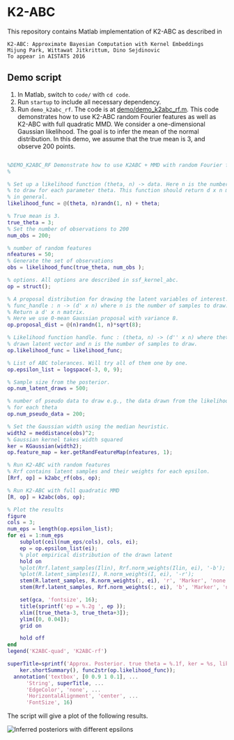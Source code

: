 # K2-ABC

This repository contains Matlab implementation of K2-ABC as described in

    K2-ABC: Approximate Bayesian Computation with Kernel Embeddings
    Mijung Park, Wittawat Jitkrittum, Dino Sejdinovic
    To appear in AISTATS 2016


## Demo script 

1. In Matlab, switch to `code/` with `cd code`.
2. Run `startup` to include all necessary dependency.
3. Run `demo_k2abc_rf`. The code is at
   [demo/demo_k2abc_rf.m](https://github.com/wittawatj/k2abc/blob/master/code/demo/demo_k2abc_rf.m).
This code demonstrates how to use K2-ABC random Fourier features as well as
K2-ABC with full quadratic MMD. We consider a one-dimensional Gaussian
likelihood. The goal is to infer the mean of the normal distribution.  In this
demo, we assume that the true mean is 3, and observe 200 points.

```matlab

%DEMO_K2ABC_RF Demonstrate how to use K2ABC + MMD with random Fourier features. 
%

% Set up a likelihood function (theta, n) -> data. Here n is the number of points 
% to draw for each parameter theta. This function should return d x n matrix 
% in general.
likelihood_func = @(theta, n)randn(1, n) + theta;

% True mean is 3.
true_theta = 3;
% Set the number of observations to 200
num_obs = 200;

% number of random features
nfeatures = 50;
% Generate the set of observations 
obs = likelihood_func(true_theta, num_obs );

% options. All options are described in ssf_kernel_abc.
op = struct();

% A proposal distribution for drawing the latent variables of interest.
% func_handle : n -> (d' x n) where n is the number of samples to draw.
% Return a d' x n matrix.
% Here we use 0-mean Gaussian proposal with variance 8.
op.proposal_dist = @(n)randn(1, n)*sqrt(8);

% Likelihood function handle. func : (theta, n) -> (d'' x n) where theta is one 
% drawn latent vector and n is the number of samples to draw.
op.likelihood_func = likelihood_func;

% List of ABC tolerances. Will try all of them one by one. 
op.epsilon_list = logspace(-3, 0, 9);

% Sample size from the posterior.
op.num_latent_draws = 500;

% number of pseudo data to draw e.g., the data drawn from the likelihood function
% for each theta
op.num_pseudo_data = 200;

% Set the Gaussian width using the median heuristic. 
width2 = meddistance(obs)^2;
% Gaussian kernel takes width squared
ker = KGaussian(width2);
op.feature_map = ker.getRandFeatureMap(nfeatures, 1);

% Run K2-ABC with random features 
% Rrf contains latent samples and their weights for each epsilon.
[Rrf, op] = k2abc_rf(obs, op);

% Run K2-ABC with full quadratic MMD
[R, op] = k2abc(obs, op);

% Plot the results
figure 
cols = 3;
num_eps = length(op.epsilon_list);
for ei = 1:num_eps
    subplot(ceil(num_eps/cols), cols, ei);
    ep = op.epsilon_list(ei);
    % plot empirical distribution of the drawn latent
    hold on 
    %plot(Rrf.latent_samples(Ilin), Rrf.norm_weights(Ilin, ei), '-b');
    %plot(R.latent_samples(I), R.norm_weights(I, ei), '-r');
    stem(R.latent_samples, R.norm_weights(:, ei), 'r', 'Marker', 'none');
    stem(Rrf.latent_samples, Rrf.norm_weights(:, ei), 'b', 'Marker', 'none');

    set(gca, 'fontsize', 16);
    title(sprintf('ep = %.2g ', ep ));
    xlim([true_theta-3, true_theta+3]);
    ylim([0, 0.04]);
    grid on 

    hold off
end
legend('K2ABC-quad', 'K2ABC-rf')

superTitle=sprintf('Approx. Posterior. true theta = %.1f, ker = %s, likelihood = %s', true_theta, ...
    ker.shortSummary(), func2str(op.likelihood_func));
  annotation('textbox', [0 0.9 1 0.1], ...
      'String', superTitle, ...
      'EdgeColor', 'none', ...
      'HorizontalAlignment', 'center', ...
      'FontSize', 16)

```

The script will give a plot of the following results. 

![Inferred posteriors with different epsilons](https://raw.githubusercontent.com/wittawatj/k2abc/master/img/demo_k2abc_rf.png)




